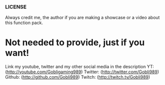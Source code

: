 ### LICENSE

Always credit me, the author if you are making a showcase or a video about this function pack.

# Not needed to provide, just if you want!
Link my youtube, twitter and my other social media in the description
YT: (http://youtube.com/Gobligaming989)
Twitter: (http://twitter.com/Gobli989)
Github: (http://github.com/Gobli989)
Twitch: (http://twitch.tv/Gobli989)
